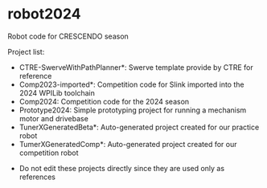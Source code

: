 # robot2024
Robot code for CRESCENDO season

Project list:
- CTRE-SwerveWithPathPlanner*: Swerve template provide by CTRE for reference
- Comp2023-imported*: Competition code for Slink imported into the 2024 WPILib toolchain
- Comp2024: Competition code for the 2024 season
- Prototype2024: Simple prototyping project for running a mechanism motor and drivebase
- TunerXGeneratedBeta*: Auto-generated project created for our practice robot
- TumerXGeneratedComp*: Auto-generated project created for our competition robot

* Do not edit these projects directly since they are used only as references
